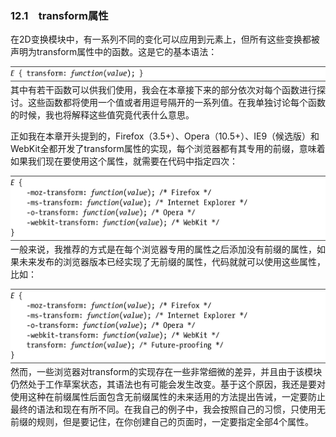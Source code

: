 ### 12.1　transform属性

在2D变换模块中，有一系列不同的变化可以应用到元素上，但所有这些变换都被声明为transform属性中的函数。这是它的基本语法：

![472.png](../images/472.png)
其中有若干函数可以供我们使用，我会在本章接下来的部分依次对每个函数进行探讨。这些函数都将使用一个值或者用逗号隔开的一系列值。在我单独讨论每个函数的时候，我也将解释这些值究竟代表什么意思。

正如我在本章开头提到的，Firefox（3.5+）、Opera（10.5+）、IE9（候选版）和WebKit全都开发了transform属性的实现，每个浏览器都有其专用的前缀，意味着如果我们现在要使用这个属性，就需要在代码中指定四次：

![473.png](../images/473.png)
一般来说，我推荐的方式是在每个浏览器专用的属性之后添加没有前缀的属性，如果未来发布的浏览器版本已经实现了无前缀的属性，代码就就可以使用这些属性，比如：

![474.png](../images/474.png)
然而，一些浏览器对transform的实现存在一些非常细微的差异，并且由于该模块仍然处于工作草案状态，其语法也有可能会发生改变。基于这个原因，我还是要对使用这种在前缀属性后面包含无前缀属性的未来适用的方法提出告诫，一定要防止最终的语法和现在有所不同。在我自己的例子中，我会按照自己的习惯，只使用无前缀的规则，但是要记住，在你创建自己的页面时，一定要指定全部4个属性。

